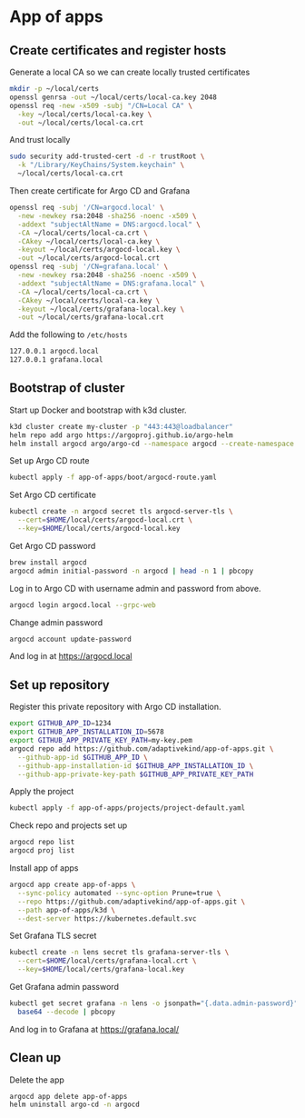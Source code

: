 # App of apps

## Create certificates and register hosts

Generate a local CA so we can create locally trusted certificates

```sh
mkdir -p ~/local/certs
openssl genrsa -out ~/local/certs/local-ca.key 2048
openssl req -new -x509 -subj "/CN=Local CA" \
  -key ~/local/certs/local-ca.key \
  -out ~/local/certs/local-ca.crt
```

And trust locally

```sh
sudo security add-trusted-cert -d -r trustRoot \
  -k "/Library/KeyChains/System.keychain" \
  ~/local/certs/local-ca.crt
```

Then create certificate for Argo CD and Grafana

```sh
openssl req -subj '/CN=argocd.local' \
  -new -newkey rsa:2048 -sha256 -noenc -x509 \
  -addext "subjectAltName = DNS:argocd.local" \
  -CA ~/local/certs/local-ca.crt \
  -CAkey ~/local/certs/local-ca.key \
  -keyout ~/local/certs/argocd-local.key \
  -out ~/local/certs/argocd-local.crt
openssl req -subj '/CN=grafana.local' \
  -new -newkey rsa:2048 -sha256 -noenc -x509 \
  -addext "subjectAltName = DNS:grafana.local" \
  -CA ~/local/certs/local-ca.crt \
  -CAkey ~/local/certs/local-ca.key \
  -keyout ~/local/certs/grafana-local.key \
  -out ~/local/certs/grafana-local.crt
```

Add the following to `/etc/hosts`

```sh
127.0.0.1 argocd.local
127.0.0.1 grafana.local
```

## Bootstrap of cluster

Start up Docker and bootstrap with k3d cluster.

```sh
k3d cluster create my-cluster -p "443:443@loadbalancer"
helm repo add argo https://argoproj.github.io/argo-helm
helm install argocd argo/argo-cd --namespace argocd --create-namespace
```

Set up Argo CD route

```sh
kubectl apply -f app-of-apps/boot/argocd-route.yaml
```

Set Argo CD certificate

```sh
kubectl create -n argocd secret tls argocd-server-tls \
  --cert=$HOME/local/certs/argocd-local.crt \
  --key=$HOME/local/certs/argocd-local.key
```

Get Argo CD password

```sh
brew install argocd
argocd admin initial-password -n argocd | head -n 1 | pbcopy
```

Log in to Argo CD with username admin and password from above.

```sh
argocd login argocd.local --grpc-web
```

Change admin password

```sh
argocd account update-password
```

And log in at <https://argocd.local>

## Set up repository

Register this private repository with Argo CD installation.

```sh
export GITHUB_APP_ID=1234
export GITHUB_APP_INSTALLATION_ID=5678
export GITHUB_APP_PRIVATE_KEY_PATH=my-key.pem
argocd repo add https://github.com/adaptivekind/app-of-apps.git \
  --github-app-id $GITHUB_APP_ID \
  --github-app-installation-id $GITHUB_APP_INSTALLATION_ID \
  --github-app-private-key-path $GITHUB_APP_PRIVATE_KEY_PATH
```

Apply the project

```sh
kubectl apply -f app-of-apps/projects/project-default.yaml
```

Check repo and projects set up

```sh
argocd repo list
argocd proj list
```

Install app of apps

```sh
argocd app create app-of-apps \
  --sync-policy automated --sync-option Prune=true \
  --repo https://github.com/adaptivekind/app-of-apps.git \
  --path app-of-apps/k3d \
  --dest-server https://kubernetes.default.svc
```

Set Grafana TLS secret

```sh
kubectl create -n lens secret tls grafana-server-tls \
  --cert=$HOME/local/certs/grafana-local.crt \
  --key=$HOME/local/certs/grafana-local.key
```

Get Grafana admin password

```sh
kubectl get secret grafana -n lens -o jsonpath="{.data.admin-password}" |
  base64 --decode | pbcopy
```

And log in to Grafana at <https://grafana.local/>

## Clean up

Delete the app

```sh
argocd app delete app-of-apps
helm uninstall argo-cd -n argocd
```
